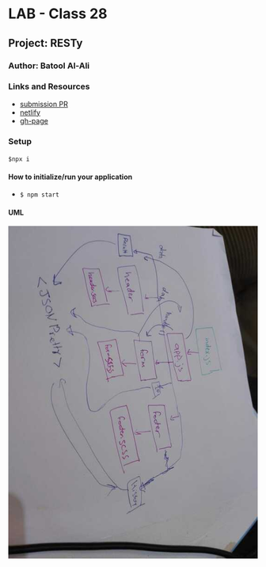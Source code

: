 # LAB - Class 28

## Project: RESTy

### Author: Batool Al-Ali

### Links and Resources

- [submission PR](https://github.com/batool-alali-401-advanced-javascript/RESTy/pull/11)
- [netlify](https://restyv2.netlify.app/)
- [gh-page](https://batool-alali-401-advanced-javascript.github.io/RESTy/)

### Setup
` $npx i `

#### How to initialize/run your application 
- `$ npm start`


#### UML
![UML Diagram](UML2.jpg)
